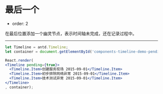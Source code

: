 # 最后一个

- order: 2

在最后位置添加一个幽灵节点，表示时间轴未完成，还在记录过程中。

---

````jsx
let Timeline = antd.Timeline;
let container = document.getElementById('components-timeline-demo-pending');

React.render(
<Timeline pending={true}>
  <Timeline.Item>创建服务现场 2015-09-01</Timeline.Item>
  <Timeline.Item>初步排除网络异常 2015-09-01</Timeline.Item>
  <Timeline.Item>技术测试异常 2015-09-01</Timeline.Item>
</Timeline>
, container);
````
